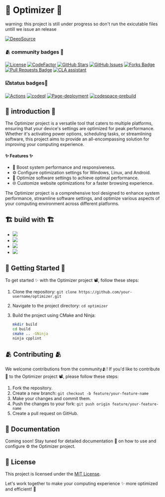 <h1> 🚀 Optimizer 🚀 </h1>

warning: this project is still under progress so don't run the exicutable files untill we issue an release 

<a href="https://app.deepsource.com/gh/anupam-halder-india/optimizer/?ref=repository-badge"><img src="https://app.deepsource.com/gh/anupam-halder-india/optimizer.svg/?label=active+issues&show_trend=true&token=61aWjabYdeWlZz92L4OhkRHL" alt="DeepSource"></a>
<br>

<h3> 🫂 community badges 🏅 </h3>
<a href="https://opensource.org/licenses/MIT"><img src="https://img.shields.io/badge/License-MIT-blue.svg?style=for-the-badge" alt="License"></a>
<a href="https://www.codefactor.io/repository/github/anupam-halder-india/optimizer"><img src="https://www.codefactor.io/repository/github/anupam-halder-india/optimizer/badge?style=for-the-badge" alt="CodeFactor"></a>
<a href="https://github.com/anupam-halder-india/optimizer/stargazers"><img src="https://img.shields.io/github/stars/anupam-halder-india/optimizer?style=for-the-badge" alt="GitHub Stars"></a>
<a href="https://github.com/anupam-halder-india/optimizer/issues"><img src="https://img.shields.io/github/issues/anupam-halder-india/optimizer?style=for-the-badge" alt="GitHub Issues"></a>
<a href="https://github.com/anupam-halder-india/optimizer/network/members"><img src="https://img.shields.io/github/forks/anupam-halder-india/optimizer?style=for-the-badge" alt="Forks Badge"/></a>
<a href="https://github.com/anupam-halder-india/optimizer/pulls"><img src="https://img.shields.io/github/issues-pr/anupam-halder-india/optimizer?style=for-the-badge" alt="Pull Requests Badge"/></a>
<a href="https://cla-assistant.io/anupam-halder-india/optimizer"><img src="https://cla-assistant.io/readme/badge/anupam-halder-india/optimizer?style=for-the-badge" alt="CLA assistant" /></a>

<h3>☑️status badges🏅</h3>
<a href="https://github.com/anupam-halder-india/optimizer/actions/workflows/actions.yml"><img src="https://github.com/anupam-halder-india/optimizer/actions/workflows/actions.yml/badge.svg" alt="Actions"></a>
<a href="https://github.com/anupam-halder-india/optimizer/actions/workflows/codeql.yml"><img src="https://github.com/anupam-halder-india/optimizer/actions/workflows/codeql.yml/badge.svg?branch=master" alt="codeql"></a>
<a href="https://github.com/anupam-halder-india/optimizer/actions/workflows/page-deployment.yml"><img src="https://github.com/anupam-halder-india/optimizer/actions/workflows/page-deployment.yml/badge.svg" alt="Page-deployment"></a>
<a href="https://github.com/anupam-halder-india/optimizer/actions/workflows/codespaces/create_codespaces_prebuilds"><img src="https://github.com/anupam-halder-india/optimizer/actions/workflows/codespaces/create_codespaces_prebuilds/badge.svg" alt="codespace-prebuild"></a>
<br>

## 👥 introduction 👥
The Optimizer project is a versatile tool that caters to multiple platforms, ensuring that your device's settings are optimized for peak performance. Whether it's activating power options, scheduling tasks, or streamlining software, this project aims to provide an all-encompassing solution for improving your computing experience.

#### ✨ Features ✨

- 🚀 Boost system performance and responsiveness.
- ⚙️ Configure optimization settings for Windows, Linux, and Android.
- 🧹 Optimize software settings to achieve optimal performance.
- 🌐 Customize website optimizations for a faster browsing experience.

The Optimizer project is a comprehensive tool designed to enhance system performance, streamline software settings, and optimize various aspects of your computing environment across different platforms.

## 🏗️ build with 🏗️
*  <a href="https://github.com/anupam-halder-india/optimizer/search?l=cmake"><img src="https://img.shields.io/badge/CMake-064F8C?style=for-the-badge&logo=cmake&logoColor=white"></a>
*  <img src="https://img.shields.io/badge/GIT-E44C30?style=for-the-badge&logo=git&logoColor=white">
*  <a href="https://hub.docker.com/repository/docker/anupam656/optimizer/general?editDescription=true#description"><img src="https://img.shields.io/badge/Docker-2CA5E0?style=for-the-badge&logo=docker&logoColor=white"></a>
*  <a href="https://github.com/anupam-halder-india/optimizer/search?l=c%2B%2B"><img src="https://img.shields.io/badge/C%2B%2B-00599C?style=for-the-badge&logo=c%2B%2B&logoColor=white"></a>

## 🌟 Getting Started 🌟

To get started ✨ with the Optimizer project 📽️, follow these steps:

1. Clone the repository: `git clone https://github.com/your-username/optimizer.git`
2. Navigate to the project directory: `cd optimizer`
3. Build the project using CMake and Ninja:

   ```bash
   mkdir build
   cd build
   cmake .. -GNinja
   ninja cpplint
   ```

## 🫂 Contributing 🫂

We welcome contributions from the community🫂! If you'd like to contribute 📃 to the Optimizer project 📽, please follow these steps:

1. Fork the repository.
2. Create a new branch: `git checkout -b feature/your-feature-name`
3. Make your changes and commit them.
4. Push the changes to your fork: `git push origin feature/your-feature-name`
5. Create a pull request on GitHub.


## 📃 Documentation

Coming soon! Stay tuned for detailed documentation 📔 on how to use and configure ⚙️ the Optimizer project.

## 🪪 License

This project is licensed under the [MIT License](LICENSE).

Let's work together to make your computing experience ✨ more optimized and efficient! 🚀
